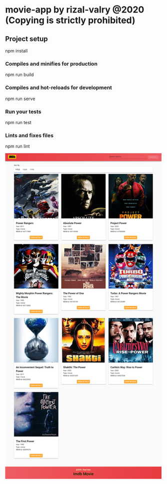 # movie-app by rizal-valry @2020 (Copying is strictly prohibited)

## Project setup
npm install

### Compiles and minifies for production
npm run build

### Compiles and hot-reloads for development
npm run serve

### Run your tests
npm run test

### Lints and fixes files
npm run lint


<img src="imdb-movie.png" width=500>